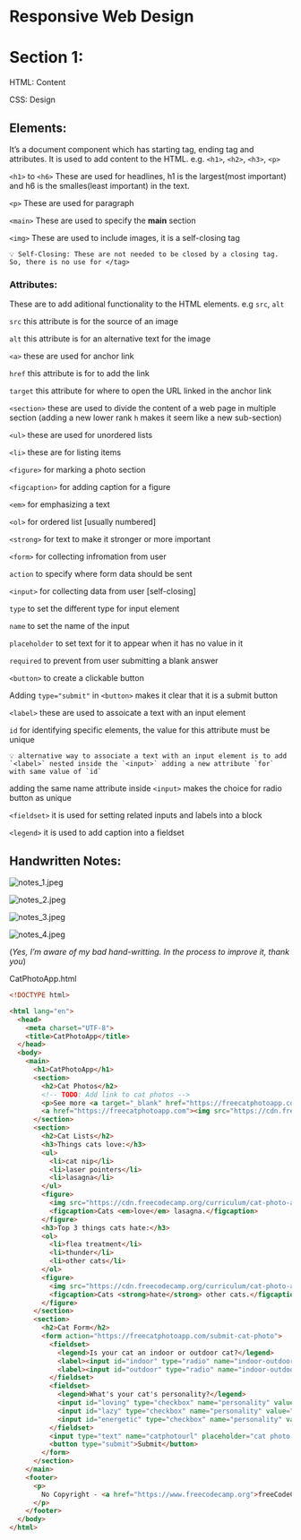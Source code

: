 # Responsive Web Design

# Section 1:

HTML: Content

CSS: Design

## Elements:

It’s a document component which has starting tag, ending tag and attributes. It is used to add content to the HTML. e.g. `<h1>`, `<h2>`, `<h3>`, `<p>`

`<h1>` to `<h6>`  These are used for headlines, h1 is the largest(most important) and h6 is the smalles(least important) in the text.

`<p>`  These are used for paragraph

`<main>`  These are used to specify the **********main********** section

`<img>`  These are used to include images, it is a self-closing tag

```
💡 Self-Closing: These are not needed to be closed by a closing tag. So, there is no use for </tag>
```

### Attributes:

These are to add aditional functionality to the HTML elements. e.g `src`, `alt` 

`src`  this attribute is for the source of an image

`alt`  this attribute is for an alternative text for the image

`<a>`  these are used for anchor link

`href` this attribute is for to add the link

`target` this attribute for where to open the URL linked in the anchor link

`<section>` these are used to divide the content of a web page in multiple section (adding a new lower rank `h` makes it seem like a new sub-section)

`<ul>` these are used for unordered lists

`<li>` these are for listing items

`<figure>` for marking a photo section

`<figcaption>` for adding caption for a figure

`<em>` for emphasizing a text

`<ol>` for ordered list [usually numbered]

`<strong>` for text to make it stronger or more important

`<form>` for collecting infromation from user

`action` to specify where form data should be sent

`<input>` for collecting data from user [self-closing]

`type` to set the different type for input element

`name` to set the name of the input

`placeholder` to set text for it to appear when it has no value in it

`required` to prevent from user submitting a blank answer

`<button>` to create a clickable button

Adding `type="submit"` in `<button>` makes it clear that it is a submit button

`<label>` these are used to assoicate a text with an input element

`id` for identifying specific elements, the value for this attribute must be unique

```
💡 alternative way to associate a text with an input element is to add `<label>` nested inside the `<input>` adding a new attribute `for` with same value of `id`
```

adding the same name attribute inside `<input>` makes the choice for radio button as unique

`<fieldset>` it is used for setting related inputs and labels into a block

`<legend>` it is used to add caption into a fieldset

## Handwritten Notes:

![notes_1.jpeg](/responsiveWebDesign/Section1/notes_img/notes_1.jpeg)

![notes_2.jpeg](/responsiveWebDesign/Section1/notes_img/notes_2.jpeg)

![notes_3.jpeg](/responsiveWebDesign/Section1/notes_img/notes_3.jpeg)

![notes_4.jpeg](/responsiveWebDesign/Section1/notes_img/notes_4.jpeg)

(*Yes, I’m aware of my bad hand-writting. In the process to improve it, thank you*)

CatPhotoApp.html

```html
<!DOCTYPE html>

<html lang="en">
  <head>
    <meta charset="UTF-8">
    <title>CatPhotoApp</title>
  </head>
  <body>
    <main>
      <h1>CatPhotoApp</h1>
      <section>
        <h2>Cat Photos</h2>
        <!-- TODO: Add link to cat photos -->
        <p>See more <a target="_blank" href="https://freecatphotoapp.com">cat photos</a> in our gallery.</p>
        <a href="https://freecatphotoapp.com"><img src="https://cdn.freecodecamp.org/curriculum/cat-photo-app/relaxing-cat.jpg" alt="A cute orange cat lying on its back."></a>
      </section>
      <section>
        <h2>Cat Lists</h2>
        <h3>Things cats love:</h3>
        <ul>
          <li>cat nip</li>
          <li>laser pointers</li>
          <li>lasagna</li>
        </ul>
        <figure>
          <img src="https://cdn.freecodecamp.org/curriculum/cat-photo-app/lasagna.jpg" alt="A slice of lasagna on a plate.">
          <figcaption>Cats <em>love</em> lasagna.</figcaption>  
        </figure>
        <h3>Top 3 things cats hate:</h3>
        <ol>
          <li>flea treatment</li>
          <li>thunder</li>
          <li>other cats</li>
        </ol>
        <figure>
          <img src="https://cdn.freecodecamp.org/curriculum/cat-photo-app/cats.jpg" alt="Five cats looking around a field.">
          <figcaption>Cats <strong>hate</strong> other cats.</figcaption>  
        </figure>
      </section>
      <section>
        <h2>Cat Form</h2>
        <form action="https://freecatphotoapp.com/submit-cat-photo">
          <fieldset>
            <legend>Is your cat an indoor or outdoor cat?</legend>
            <label><input id="indoor" type="radio" name="indoor-outdoor" value="indoor" checked> Indoor</label>
            <label><input id="outdoor" type="radio" name="indoor-outdoor" value="outdoor"> Outdoor</label>
          </fieldset>
          <fieldset>
            <legend>What's your cat's personality?</legend>
            <input id="loving" type="checkbox" name="personality" value="loving" checked> <label for="loving">Loving</label>
            <input id="lazy" type="checkbox" name="personality" value="lazy"> <label for="lazy">Lazy</label>
            <input id="energetic" type="checkbox" name="personality" value="energetic"> <label for="energetic">Energetic</label>
          </fieldset>
          <input type="text" name="catphotourl" placeholder="cat photo URL" required>
          <button type="submit">Submit</button>
        </form>
      </section>
    </main>
    <footer>
      <p>
        No Copyright - <a href="https://www.freecodecamp.org">freeCodeCamp.org</a>
      </p>
    </footer>
  </body>
</html>
```

